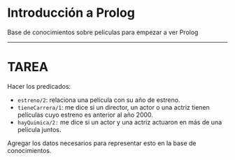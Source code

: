 # Introducción a Prolog
Base de conocimientos sobre películas para empezar a ver Prolog


---
# TAREA

Hacer los predicados:
* `estreno/2`: relaciona una película con su año de estreno. 
* `tieneCarrera/1`: me dice si un director, un actor o una actriz tienen películas cuyo estreno es anterior al año 2000.
* `hayQuimica/2:` me dice si un actor y una actriz actuaron en más de una película juntos.

Agregar los datos necesarios para representar esto en la base de conocimientos.
